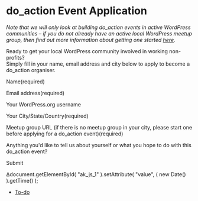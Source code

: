 # do_action Event Application

*Note that we will only look at building do\_action events in active WordPress communities – if you do not already have an active local WordPress meetup group, then find out more information about getting one started [here](https://make.wordpress.org/community/handbook/meetup-organizer/welcome/).*

Ready to get your local WordPress community involved in working non-profits?  
Simply fill in your name, email address and city below to apply to become a do\_action organiser.

Name(required) 

Email address(required) 

Your WordPress.org username 

Your City/State/Country(required) 

Meetup group URL (if there is no meetup group in your city, please start one before applying for a do\_action event)(required) 

Anything you'd like to tell us about yourself or what you hope to do with this do\_action event?

Submit 

Δdocument.getElementById( "ak\_js\_1" ).setAttribute( "value", ( new Date() ).getTime() );

*   [To-do](# "To-do")
